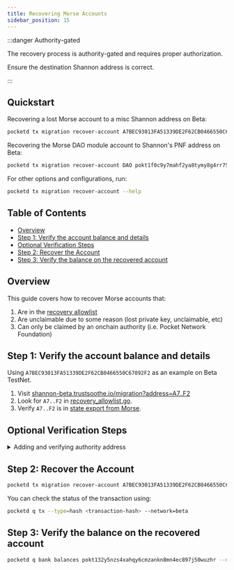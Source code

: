 ```yaml
---
title: Recovering Morse Accounts
sidebar_position: 15
---
```


:::danger Authority-gated

The recovery process is authority-gated and requires proper authorization.

Ensure the destination Shannon address is correct.

:::

## Quickstart <!-- omit in toc -->

Recovering a lost Morse account to a misc Shannon address on Beta:

```bash
pocketd tx migration recover-account A7BEC93013FA51339DE2F62CB0466550C67092F2 <pokt1...> --from=pnf_beta --network=beta
```

Recovering the Morse DAO module account to Shannon's PNF address on Beta:

```bash
pocketd tx migration recover-account DAO pokt1f0c9y7mahf2ya8tymy8g4rr75ezh3pkklu4c3e --from=pnf_beta --network=beta
```

For other options and configurations, run:

```bash
pocketd tx migration recover-account --help
```

## Table of Contents <!-- omit in toc -->

- [Overview](#overview)
- [Step 1: Verify the account balance and details](#step-1-verify-the-account-balance-and-details)
- [Optional Verification Steps](#optional-verification-steps)
- [Step 2: Recover the Account](#step-2-recover-the-account)
- [Step 3: Verify the balance on the recovered account](#step-3-verify-the-balance-on-the-recovered-account)

## Overview

This guide covers how to recover Morse accounts that:

1. Are in the [recovery allowlist](https://github.com/pokt-network/poktroll/blob/main/x/migration/recovery/recovery_allowlist.go)
2. Are unclaimable due to some reason (lost private key, unclaimable, etc)
3. Can only be claimed by an onchain authority (i.e. Pocket Network Foundation)

## Step 1: Verify the account balance and details

Using `A7BEC93013FA51339DE2F62CB0466550C67092F2` as an example on Beta TestNet.

1. Visit [shannon-beta.trustsoothe.io/migration?address=A7..F2](https://shannon-beta.trustsoothe.io/migration?address=5EED...)
2. Look for `A7..F2` in [recovery_allowlist.go](https://github.com/pokt-network/poktroll/blob/main/x/migration/recovery/recovery_allowlist.go).
3. Verify `A7..F2` is in [state export from Morse](https://raw.githubusercontent.com/pokt-network/poktroll/refs/heads/main/tools/scripts/migration/morse_state_export_170616_2025-06-03.json).

## Optional Verification Steps

<details>

<summary>Adding and verifying authority address</summary>

**Add `pnf_beta` to your keyring**:

```bash
pocketd keys import-hex pnf_beta <private-key-hex-for-pnf-beta> --key-type secp256k1 --keyring-backend os
```

Get the address of `pnf_beta`:

```bash
pocketd keys show pnf_beta -a --keyring-backend=os
# pokt1f0c9y7mahf2ya8tymy8g4rr75ezh3pkklu4c3e
```

Verify that `pnf_beta` has the proper authorization:

```bash
pocketd q authz grants-by-grantee pokt1f0c9y7mahf2ya8tymy8g4rr75ezh3pkklu4c3e -o json --network=beta | jq '.grants[] | select(.authorization.value.msg == "/pocket.migration.MsgRecoverMorseAccount")'
```

</details>

## Step 2: Recover the Account

```bash
pocketd tx migration recover-account A7BEC93013FA51339DE2F62CB0466550C67092F2 pokt132y5nzs4xahqy6cmzankn8mn4ec897j50wuzhr --from=pnf_beta --network=beta --keyring-backend=os --gas=auto --gas-adjustment=1.5 --fees=1000upokt
```

You can check the status of the transaction using:

```bash
pocketd q tx --type=hash <transaction-hash> --network=beta
```

## Step 3: Verify the balance on the recovered account

```bash
pocketd q bank balances pokt132y5nzs4xahqy6cmzankn8mn4ec897j50wuzhr --network=beta
```
